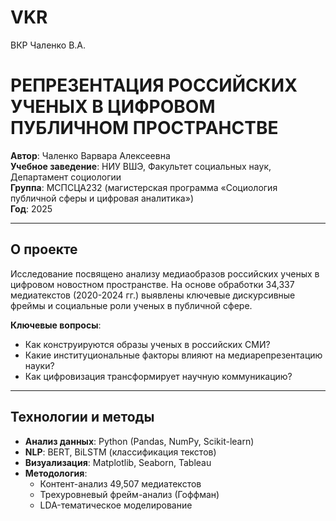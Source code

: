# VKR
ВКР Чаленко В.А.

# РЕПРЕЗЕНТАЦИЯ РОССИЙСКИХ УЧЕНЫХ В ЦИФРОВОМ ПУБЛИЧНОМ ПРОСТРАНСТВЕ

**Автор**: Чаленко Варвара Алексеевна  
**Учебное заведение**: НИУ ВШЭ, Факультет социальных наук, Департамент социологии  
**Группа**: МСПСЦА232 (магистерская программа «Социология публичной сферы и цифровая аналитика»)  
**Год**: 2025  

---

## О проекте
Исследование посвящено анализу медиаобразов российских ученых в цифровом новостном пространстве. На основе обработки 34,337 медиатекстов (2020-2024 гг.) выявлены ключевые дискурсивные фреймы и социальные роли ученых в публичной сфере.

**Ключевые вопросы**:
- Как конструируются образы ученых в российских СМИ?
- Какие институциональные факторы влияют на медиарепрезентацию науки?
- Как цифровизация трансформирует научную коммуникацию?

---

## Технологии и методы
- **Анализ данных**: Python (Pandas, NumPy, Scikit-learn)
- **NLP**: BERT, BiLSTM (классификация текстов)
- **Визуализация**: Matplotlib, Seaborn, Tableau
- **Методология**:
  - Контент-анализ 49,507 медиатекстов
  - Трехуровневый фрейм-анализ (Гоффман)
  - LDA-тематическое моделирование
